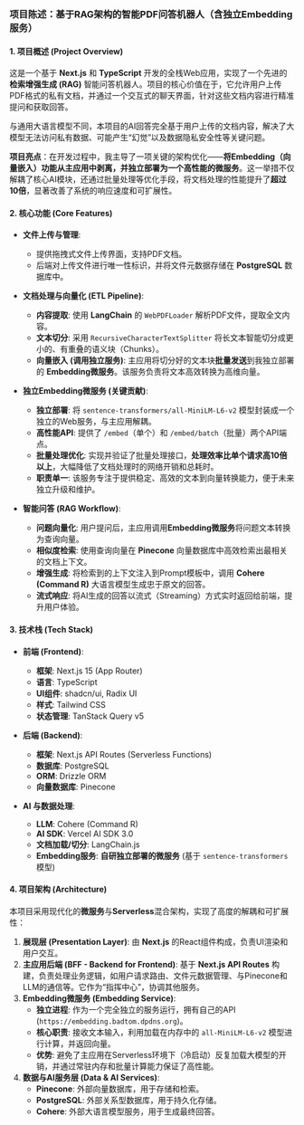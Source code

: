 ### **项目陈述：基于RAG架构的智能PDF问答机器人（含独立Embedding服务）**

#### **1. 项目概述 (Project Overview)**

这是一个基于 **Next.js** 和 **TypeScript** 开发的全栈Web应用，实现了一个先进的 **检索增强生成 (RAG)** 智能问答机器人。项目的核心价值在于，它允许用户上传PDF格式的私有文档，并通过一个交互式的聊天界面，针对这些文档内容进行精准提问和获取回答。

与通用大语言模型不同，本项目的AI回答完全基于用户上传的文档内容，解决了大模型无法访问私有数据、可能产生“幻觉”以及数据隐私安全性等关键问题。

**项目亮点**：在开发过程中，我主导了一项关键的架构优化——**将Embedding（向量嵌入）功能从主应用中剥离，并独立部署为一个高性能的微服务**。这一举措不仅解耦了核心AI模块，还通过批量处理等优化手段，将文档处理的性能提升了**超过10倍**，显著改善了系统的响应速度和可扩展性。

#### **2. 核心功能 (Core Features)**

*   **文件上传与管理**:
    *   提供拖拽式文件上传界面，支持PDF文档。
    *   后端对上传文件进行唯一性标识，并将文件元数据存储在 **PostgreSQL** 数据库中。

*   **文档处理与向量化 (ETL Pipeline)**:
    *   **内容提取**: 使用 **LangChain** 的 `WebPDFLoader` 解析PDF文件，提取全文内容。
    *   **文本切分**: 采用 `RecursiveCharacterTextSplitter` 将长文本智能切分成更小的、有重叠的语义块（Chunks）。
    *   **向量嵌入 (调用独立服务)**: 主应用将切分好的文本块**批量发送**到我独立部署的 **Embedding微服务**。该服务负责将文本高效转换为高维向量。

*   **独立Embedding微服务 (关键贡献)**:
    *   **独立部署**: 将 `sentence-transformers/all-MiniLM-L6-v2` 模型封装成一个独立的Web服务，与主应用解耦。
    *   **高性能API**: 提供了 `/embed`（单个）和 `/embed/batch`（批量）两个API端点。
    *   **批量处理优化**: 实现并验证了批量处理接口，**处理效率比单个请求高10倍以上**，大幅降低了文档处理时的网络开销和总耗时。
    *   **职责单一**: 该服务专注于提供稳定、高效的文本到向量转换能力，便于未来独立升级和维护。

*   **智能问答 (RAG Workflow)**:
    *   **问题向量化**: 用户提问后，主应用调用**Embedding微服务**将问题文本转换为查询向量。
    *   **相似度检索**: 使用查询向量在 **Pinecone** 向量数据库中高效检索出最相关的文档上下文。
    *   **增强生成**: 将检索到的上下文注入到Prompt模板中，调用 **Cohere (Command R)** 大语言模型生成忠于原文的回答。
    *   **流式响应**: 将AI生成的回答以流式（Streaming）方式实时返回给前端，提升用户体验。

#### **3. 技术栈 (Tech Stack)**

*   **前端 (Frontend)**:
    *   **框架**: Next.js 15 (App Router)
    *   **语言**: TypeScript
    *   **UI组件**: shadcn/ui, Radix UI
    *   **样式**: Tailwind CSS
    *   **状态管理**: TanStack Query v5

*   **后端 (Backend)**:
    *   **框架**: Next.js API Routes (Serverless Functions)
    *   **数据库**: PostgreSQL
    *   **ORM**: Drizzle ORM
    *   **向量数据库**: Pinecone

*   **AI 与数据处理**:
    *   **LLM**: Cohere (Command R)
    *   **AI SDK**: Vercel AI SDK 3.0
    *   **文档加载/切分**: LangChain.js
    *   **Embedding服务**: **自研独立部署的微服务** (基于 `sentence-transformers` 模型)

#### **4. 项目架构 (Architecture)**

本项目采用现代化的**微服务**与**Serverless**混合架构，实现了高度的解耦和可扩展性：

1.  **展现层 (Presentation Layer)**: 由 **Next.js** 的React组件构成，负责UI渲染和用户交互。
2.  **主应用后端 (BFF - Backend for Frontend)**: 基于 **Next.js API Routes** 构建，负责处理业务逻辑，如用户请求路由、文件元数据管理、与Pinecone和LLM的通信等。它作为“指挥中心”，协调其他服务。
3.  **Embedding微服务 (Embedding Service)**:
    *   **独立进程**: 作为一个完全独立的服务运行，拥有自己的API (`https://embedding.badtom.dpdns.org`)。
    *   **核心职责**: 接收文本输入，利用加载在内存中的 `all-MiniLM-L6-v2` 模型进行计算，并返回向量。
    *   **优势**: 避免了主应用在Serverless环境下（冷启动）反复加载大模型的开销，并通过常驻内存和批量计算能力保证了高性能。
4.  **数据与AI服务层 (Data & AI Services)**:
    *   **Pinecone**: 外部向量数据库，用于存储和检索。
    *   **PostgreSQL**: 外部关系型数据库，用于持久化存储。
    *   **Cohere**: 外部大语言模型服务，用于生成最终回答。
